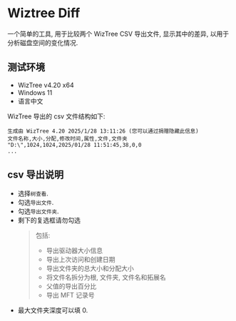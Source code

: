 # Wiztree Diff

一个简单的工具, 用于比较两个 WizTree CSV 导出文件, 显示其中的差异,
以用于分析磁盘空间的变化情况.

## 测试环境

- WizTree v4.20 x64
- Windows 11
- 语言中文

WizTree 导出的 csv 文件结构如下:

```csv
生成由 WizTree 4.20 2025/1/28 13:11:26 (您可以通过捐赠隐藏此信息)
文件名称,大小,分配,修改时间,属性,文件,文件夹
"D:\",1024,1024,2025/01/28 11:51:45,38,0,0
...
```

## csv 导出说明

- 选择`树查看`.
- 勾选`导出文件`.
- 勾选`导出文件夹`.
- 剩下的复选框请勿勾选
  > 包括:
  > - 导出驱动器大小信息
  > - 导出上次访问和创建日期
  > - 导出文件夹的总大小和分配大小
  > - 将文件名拆分为根, 文件夹, 文件名和拓展名
  > - 父值的导出百分比
  > - 导出 MFT 记录号
- 最大文件夹深度可以填 0.
